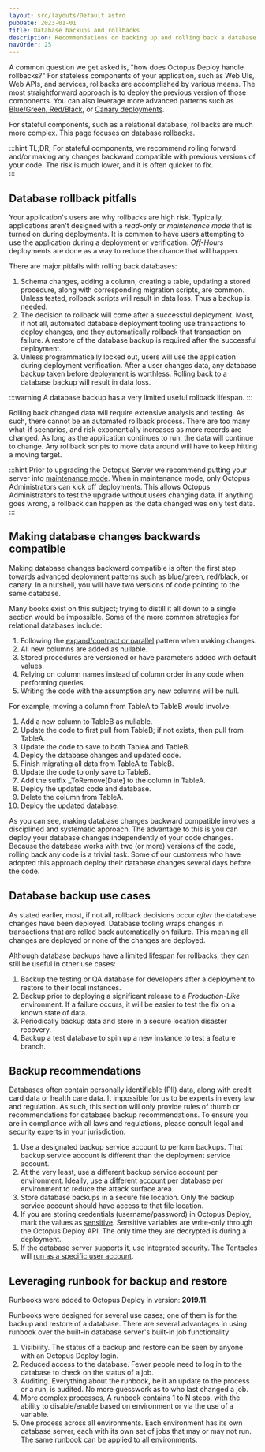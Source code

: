 ```yaml
---
layout: src/layouts/Default.astro
pubDate: 2023-01-01
title: Database backups and rollbacks
description: Recommendations on backing up and rolling back a database during a failed deployment.
navOrder: 25
---
```


A common question we get asked is, "how does Octopus Deploy handle rollbacks?"  For stateless components of your application, such as Web UIs, Web APIs, and services, rollbacks are accomplished by various means.  The most straightforward approach is to deploy the previous version of those components.  You can also leverage more advanced patterns such as [Blue/Green, Red/Black](/docs/deployments/patterns/blue-green-deployments/), or [Canary deployments](/docs/deployments/patterns/canary-deployments/).  

For stateful components, such as a relational database, rollbacks are much more complex.  This page focuses on database rollbacks.

:::hint
TL;DR; For stateful components, we recommend rolling forward and/or making any changes backward compatible with previous versions of your code.  The risk is much lower, and it is often quicker to fix.  
:::

## Database rollback pitfalls

Your application's users are why rollbacks are high risk.  Typically, applications aren't designed with a *read-only* or *maintenance mode* that is turned on during deployments.  It is common to have users attempting to use the application during a deployment or verification.  *Off-Hours* deployments are done as a way to reduce the chance that will happen. 

There are major pitfalls with rolling back databases:

1. Schema changes, adding a column, creating a table, updating a stored procedure, along with corresponding migration scripts, are common.  Unless tested, rollback scripts will result in data loss.  Thus a backup is needed.
2. The decision to rollback will come after a successful deployment.  Most, if not all, automated database deployment tooling use transactions to deploy changes, and they automatically rollback that transaction on failure.  A restore of the database backup is required after the successful deployment.  
3. Unless programmatically locked out, users will use the application during deployment verification.  After a user changes data, any database backup taken before deployment is worthless.  Rolling back to a database backup will result in data loss.

:::warning
A database backup has a very limited useful rollback lifespan.
:::

Rolling back changed data will require extensive analysis and testing.  As such, there cannot be an automated rollback process.  There are too many what-if scenarios, and risk exponentially increases as more records are changed.  As long as the application continues to run, the data will continue to change.  Any rollback scripts to move data around will have to keep hitting a moving target. 

:::hint
Prior to upgrading the Octopus Server we recommend putting your server into [maintenance mode](/docs/administration/managing-infrastructure/maintenance-mode/).  When in maintenance mode, only Octopus Administrators can kick off deployments.  This allows Octopus Administrators to test the upgrade without users changing data.  If anything goes wrong, a rollback can happen as the data changed was only test data.
:::

## Making database changes backwards compatible

Making database changes backward compatible is often the first step towards advanced deployment patterns such as blue/green, red/black, or canary.  In a nutshell, you will have two versions of code pointing to the same database.   

Many books exist on this subject; trying to distill it all down to a single section would be impossible. Some of the more common strategies for relational databases include:

1. Following the [expand/contract or parallel](https://www.martinfowler.com/bliki/ParallelChange.html) pattern when making changes.
2. All new columns are added as nullable.
3. Stored procedures are versioned or have parameters added with default values.
4. Relying on column names instead of column order in any code when performing queries.
5. Writing the code with the assumption any new columns will be null.

For example, moving a column from TableA to TableB would involve:

1. Add a new column to TableB as nullable.
2. Update the code to first pull from TableB; if not exists, then pull from TableA.
3. Update the code to save to both TableA and TableB.
4. Deploy the database changes and updated code.
5. Finish migrating all data from TableA to TableB.
6. Update the code to only save to TableB.
7. Add the suffix _ToRemove[Date] to the column in TableA.
8. Deploy the updated code and database.
9. Delete the column from TableA.
10. Deploy the updated database.

As you can see, making database changes backward compatible involves a disciplined and systematic approach.  The advantage to this is you can deploy your database changes independently of your code changes.  Because the database works with two (or more) versions of the code, rolling back any code is a trivial task.  Some of our customers who have adopted this approach deploy their database changes several days before the code.

## Database backup use cases

As stated earlier, most, if not all, rollback decisions occur _after_ the database changes have been deployed.  Database tooling wraps changes in transactions that are rolled back automatically on failure. This meaning all changes are deployed or none of the changes are deployed.  

Although database backups have a limited lifespan for rollbacks, they can still be useful in other use cases:

1. Backup the testing or QA database for developers after a deployment to restore to their local instances.
2. Backup prior to deploying a significant release to a *Production-Like* environment.  If a failure occurs, it will be easier to test the fix on a known state of data.
3. Periodically backup data and store in a secure location disaster recovery.
4. Backup a test database to spin up a new instance to test a feature branch.

## Backup recommendations

Databases often contain personally identifiable (PII) data, along with credit card data or health care data.  It impossible for us to be experts in every law and regulation.  As such, this section will only provide rules of thumb or recommendations for database backup recommendations.  To ensure you are in compliance with all laws and regulations, please consult legal and security experts in your jurisdiction.

1. Use a designated backup service account to perform backups.  That backup service account is different than the deployment service account.
2. At the very least, use a different backup service account per environment.  Ideally, use a different account per database per environment to reduce the attack surface area.
3. Store database backups in a secure file location.  Only the backup service account should have access to that file location.  
4. If you are storing credentials (username/password) in Octopus Deploy, mark the values as [sensitive](/docs/projects/variables/sensitive-variables/).  Sensitive variables are write-only through the Octopus Deploy API.  The only time they are decrypted is during a deployment.
5. If the database server supports it, use integrated security.  The Tentacles will [run as a specific user account](/docs/infrastructure/deployment-targets/tentacle/windows/running-tentacle-under-a-specific-user-account/).  

## Leveraging runbook for backup and restore

Runbooks were added to Octopus Deploy in version: **2019.11**.

Runbooks were designed for several use cases; one of them is for the backup and restore of a database.  There are several advantages in using runbook over the built-in database server's built-in job functionality:

1. Visibility. The status of a backup and restore can be seen by anyone with an Octopus Deploy login.  
2. Reduced access to the database. Fewer people need to log in to the database to check on the status of a job.
3. Auditing. Everything about the runbook, be it an update to the process or a run, is audited.  No more guesswork as to who last changed a job.
4. More complex processes, A runbook contains 1 to N steps, with the ability to disable/enable based on environment or via the use of a variable.
5. One process across all environments. Each environment has its own database server, each with its own set of jobs that may or may not run.  The same runbook can be applied to all environments.
